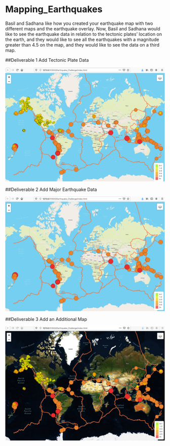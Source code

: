 # Mapping_Earthquakes
Basil and Sadhana like how you created your earthquake map with two different maps and the earthquake overlay. Now, Basil and Sadhana would like to see the earthquake data in relation to the tectonic plates’ location on the earth, and they would like to see all the earthquakes with a magnitude greater than 4.5 on the map, and they would like to see the data on a third map.

##Deliverable 1 Add Tectonic Plate Data

![tectonic](tectonic_plates.png)

##Deliverable 2 Add Major Earthquake Data

![major](major_quakes.png)

##Deliverable 3 Add an Additional Map

![dark](dark_nav.png)

